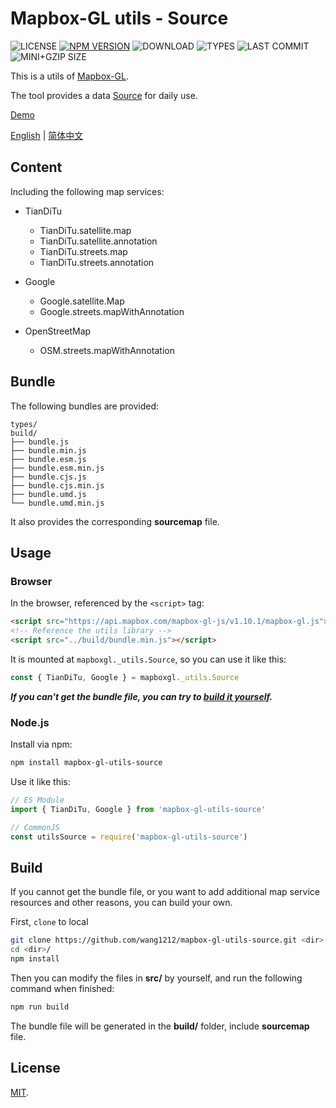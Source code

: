# Mapbox-GL utils - Source

![LICENSE](https://badgen.net/github/license/wang1212/mapbox-gl-utils-source)
[![NPM VERSION](https://badgen.net/npm/v/mapbox-gl-utils-source)](https://www.npmjs.com/package/mapbox-gl-utils-source)
![DOWNLOAD](https://badgen.net/npm/dt/mapbox-gl-utils-source)
![TYPES](https://badgen.net/npm/types/mapbox-gl-utils-source)
![LAST COMMIT](https://badgen.net/github/last-commit/wang1212/mapbox-gl-utils-source)
![MINI+GZIP SIZE](https://badgen.net/bundlephobia/minzip/mapbox-gl-utils-source)

This is a utils of [Mapbox-GL](https://docs.mapbox.com/mapbox-gl-js/overview/).

The tool provides a data [Source](https://docs.mapbox.com/mapbox-gl-js/style-spec/sources/) for daily use.

[Demo](./test/index.html)

[English](./README.md) | [简体中文](./README.zh-CN.md)

## Content

Including the following map services:

-   TianDiTu

    -   TianDiTu.satellite.map
    -   TianDiTu.satellite.annotation
    -   TianDiTu.streets.map
    -   TianDiTu.streets.annotation

-   Google

    -   Google.satellite.Map
    -   Google.streets.mapWithAnnotation

-   OpenStreetMap

    -   OSM.streets.mapWithAnnotation

## Bundle

The following bundles are provided:

    types/
    build/
    ├── bundle.js
    ├── bundle.min.js
    ├── bundle.esm.js
    ├── bundle.esm.min.js
    ├── bundle.cjs.js
    ├── bundle.cjs.min.js
    ├── bundle.umd.js
    └── bundle.umd.min.js

It also provides the corresponding **sourcemap** file.

## Usage

### Browser

In the browser, referenced by the `<script>` tag:

```html
<script src="https://api.mapbox.com/mapbox-gl-js/v1.10.1/mapbox-gl.js"></script>
<!-- Reference the utils library -->
<script src="../build/bundle.min.js"></script>
```

It is mounted at `mapboxgl._utils.Source`, so you can use it like this:

```js
const { TianDiTu, Google } = mapboxgl._utils.Source
```

**_If you can't get the bundle file, you can try to [build it yourself](#build)._**

### Node.js

Install via npm:

```bash
npm install mapbox-gl-utils-source
```

Use it like this:

```js
// ES Module
import { TianDiTu, Google } from 'mapbox-gl-utils-source'

// CommonJS
const utilsSource = require('mapbox-gl-utils-source')
```

## Build

If you cannot get the bundle file, or you want to add additional map service resources and other reasons, you can build your own.

First, `clone` to local

```bash
git clone https://github.com/wang1212/mapbox-gl-utils-source.git <dir>
cd <dir>/
npm install
```

Then you can modify the files in **src/** by yourself, and run the following command when finished:

```bash
npm run build
```

The bundle file will be generated in the **build/** folder, include **sourcemap** file.

## License

[MIT](./LICENSE).
